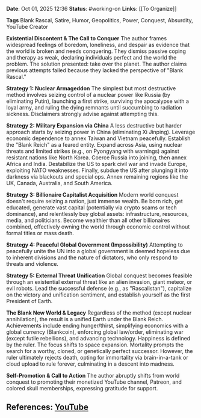 **Date**: Oct 01, 2025 12:36
**Status**: #working-on
**Links**: [[To Organize]] 

**Tags**
Blank Rascal, Satire, Humor, Geopolitics, Power, Conquest, Absurdity, YouTube Creator

**Existential Discontent & The Call to Conquer**
The author frames widespread feelings of boredom, loneliness, and despair as evidence that the world is broken and needs conquering. They dismiss passive coping and therapy as weak, declaring individuals perfect and the world the problem. The solution presented: take over the planet. The author claims previous attempts failed because they lacked the perspective of "Blank Rascal."

**Strategy 1: Nuclear Armageddon**
The simplest but most destructive method involves seizing control of a nuclear power like Russia (by eliminating Putin), launching a first strike, surviving the apocalypse with a loyal army, and ruling the dying remnants until succumbing to radiation sickness. Disclaimers strongly advise against attempting this.

**Strategy 2: Military Expansion via China**
A less destructive but harder approach starts by seizing power in China (eliminating Xi Jinping). Leverage economic dependence to annex Taiwan and Vietnam peacefully. Establish the "Blank Reich" as a feared entity. Expand across Asia, using nuclear threats and limited strikes (e.g., on Pyongyang with warnings) against resistant nations like North Korea. Coerce Russia into joining, then annex Africa and India. Destabilize the US to spark civil war and invade Europe, exploiting NATO weaknesses. Finally, subdue the US after plunging it into darkness via blackouts and special ops. Annex remaining regions like the UK, Canada, Australia, and South America.

**Strategy 3: Billionaire Capitalist Acquisition**
Modern world conquest doesn't require seizing a nation, just immense wealth. Be born rich, get educated, generate vast capital (potentially via crypto scams or tech dominance), and relentlessly buy global assets: infrastructure, resources, media, and politicians. Become wealthier than all other billionaires combined, effectively owning the world through economic control without formal titles or mass death.

**Strategy 4: Peaceful Global Government (Impossibility)**
Attempting to peacefully unite the UN into a global government is deemed hopeless due to inherent divisions and the nature of dictators, who only respond to threats and violence.

**Strategy 5: External Threat Unification**
Global conquest becomes feasible through an existential external threat like an alien invasion, giant meteor, or evil robots. Lead the successful defense (e.g., as "Rascalistan"), capitalize on the victory and unification sentiment, and establish yourself as the first President of Earth.

**The Blank New World & Legacy**
Regardless of the method (except nuclear annihilation), the result is a unified Earth under the Blank Reich. Achievements include ending hunger/thirst, simplifying economics with a global currency (Blankcoin), enforcing global law/order, eliminating war (except futile rebellions), and advancing technology. Happiness is defined by the ruler. The focus shifts to space expansion. Mortality prompts the search for a worthy, cloned, or genetically perfect successor. However, the ruler ultimately rejects death, opting for immortality via brain-in-a-tank or cloud upload to rule forever, culminating in a descent into madness.

**Self-Promotion & Call to Action**
The author abruptly shifts from world conquest to promoting their monetized YouTube channel, Patreon, and colored skull memberships, expressing gratitude for support.

## References: [YouTube](https://www.youtube.com/watch?v=L0BB7pfY4ww)
